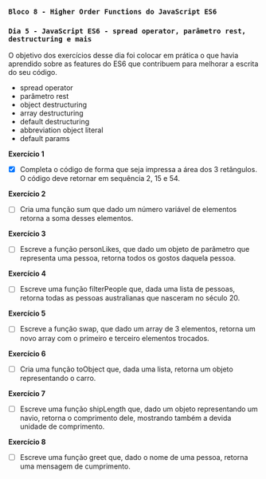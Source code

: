### `Bloco 8 - Higher Order Functions do JavaScript ES6`
### `Dia 5 - JavaScript ES6 - spread operator, parâmetro rest, destructuring e mais`

O objetivo dos exercícios desse dia foi colocar em prática o que havia aprendido sobre as features do ES6 que contribuem para melhorar a escrita do seu código.

- spread operator
- parâmetro rest
- object destructuring
- array destructuring
- default destructuring
- abbreviation object literal
- default params

**Exercício 1**
- [x] Completa o código de forma que seja impressa a área dos 3 retângulos. O código deve retornar em sequência 2, 15 e 54.

**Exercício 2**
- [ ] Cria uma função sum que dado um número variável de elementos retorna a soma desses elementos.

**Exercício 3**
- [ ] Escreve a função personLikes, que dado um objeto de parâmetro que representa uma pessoa, retorna todos os gostos daquela pessoa.

**Exercício 4**
- [ ] Escreve uma função filterPeople que, dada uma lista de pessoas, retorna todas as pessoas australianas que nasceram no século 20.

**Exercício 5**
- [ ] Escreve a função swap, que dado um array de 3 elementos, retorna um novo array com o primeiro e terceiro elementos trocados.

**Exercício 6**
- [ ] Cria uma função toObject que, dada uma lista, retorna um objeto representando o carro.

**Exercício 7**
- [ ] Escreve uma função shipLength que, dado um objeto representando um navio, retorna o comprimento dele, mostrando também a devida unidade de comprimento.

**Exercício 8**
- [ ] Escreve uma função greet que, dado o nome de uma pessoa, retorna uma mensagem de cumprimento.
